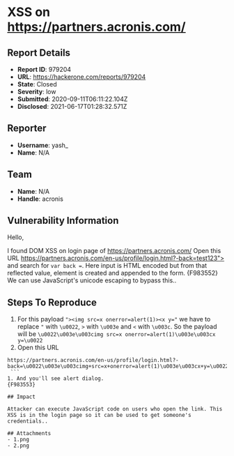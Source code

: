 # XSS on https://partners.acronis.com/

## Report Details
- **Report ID**: 979204
- **URL**: https://hackerone.com/reports/979204
- **State**: Closed
- **Severity**: low
- **Submitted**: 2020-09-11T06:11:22.104Z
- **Disclosed**: 2021-06-17T01:28:32.571Z

## Reporter
- **Username**: yash_
- **Name**: N/A

## Team
- **Name**: N/A
- **Handle**: acronis

## Vulnerability Information
Hello,

I found DOM XSS on login page of https://partners.acronis.com/
Open this URL https://partners.acronis.com/en-us/profile/login.html?-back=test123"> and search for `var back =`. Here input is HTML encoded but from that reflected value, element is created and appended to the form. 
{F983552}
We can use JavaScript's unicode escaping to bypass this..
  
  

## Steps To Reproduce
  1. For this payload `"><img src=x onerror=alert(1)><x y="` we have to replace `"` with `\u0022`, `>` with `\u003e` and `<` with `\u003c`.
So the payload will be `\u0022\u003e\u003cimg src=x onerror=alert(1)\u003e\u003cx y=\u0022`
  1. Open this URL   
   ```
https://partners.acronis.com/en-us/profile/login.html?-back=\u0022\u003e\u003cimg+src=x+onerror=alert(1)\u003e\u003cx+y=\u0022
    ```
  1. And you'll see alert dialog.  
{F983553}

## Impact

Attacker can execute JavaScript code on users who open the link. This XSS is in the login page so it can be used to get someone's credentials..

## Attachments
- 1.png
- 2.png
